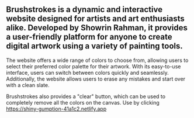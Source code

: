 ## Brushstrokes is a dynamic and interactive website designed for artists and art enthusiasts alike. Developed by Showrin Rahman, it provides a user-friendly platform for anyone to create digital artwork using a variety of painting tools.

The website offers a wide range of colors to choose from, allowing users to select their preferred color palette for their artwork. With its easy-to-use interface, users can switch between colors quickly and seamlessly. Additionally, the website allows users to erase any mistakes and start over with a clean slate.

Brushstrokes also provides a "clear" button, which can be used to completely remove all the colors on the canvas.
Use by clicking
https://shiny-gumption-41a1c2.netlify.app




